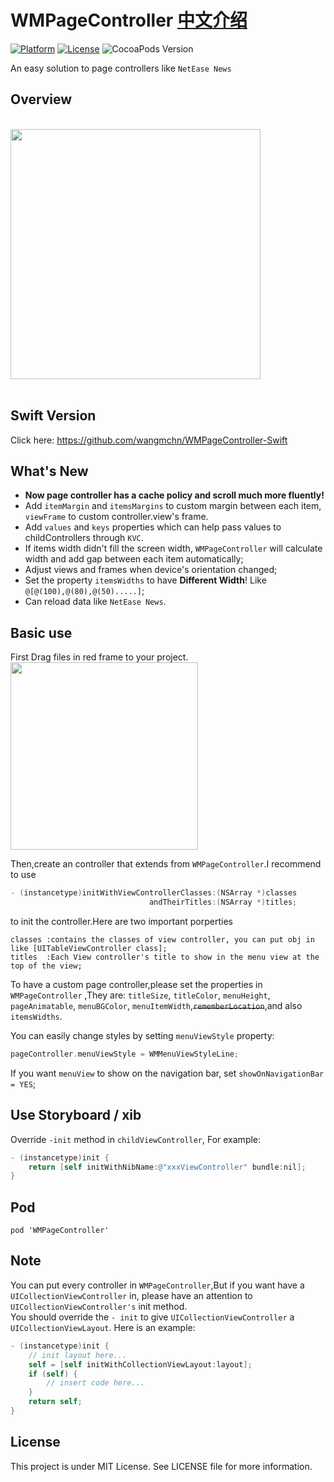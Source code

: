 # WMPageController <a href="https://github.com/wangmchn/WMPageController/blob/master/README_zh-CN.md">中文介绍</a>
[![Platform](http://img.shields.io/badge/platform-iOS-blue.svg?style=flat
)](https://developer.apple.com/iphone/index.action)
[![License](http://img.shields.io/badge/license-MIT-lightgrey.svg?style=flat
)](http://mit-license.org)
![CocoaPods Version](https://img.shields.io/badge/pod-v0.36.4-brightgreen.svg)

An easy solution to page controllers like `NetEase News`
## Overview
<br>
<img height="400" src="https://github.com/wangmchn/WMPageController/blob/master/WMPageControllerDemo/Code/WMPageController/ScreenShot/ScreenShot.gif" />
<br>
<br>

## Swift Version
Click here: https://github.com/wangmchn/WMPageController-Swift

## What's New
* **Now page controller has a cache policy and scroll much more fluently!**
* Add `itemMargin` and `itemsMargins` to custom margin between each item, `viewFrame` to custom controller.view's frame. 
* Add `values` and `keys` properties which can help pass values to childControllers through `KVC`.
* If items width didn't fill the screen width, `WMPageController` will calculate width and add gap between each item automatically;
* Adjust views and frames when device's orientation changed;
* Set the property `itemsWidths` to have **Different Width**! Like `@[@(100),@(80),@(50).....]`;
* Can reload data like `NetEase News`.

## Basic use

First Drag files in red frame to your project.<br>
<img height="300" src="https://github.com/wangmchn/WMPageController/blob/master/WMPageControllerDemo/Code/WMPageController/ScreenShot/guide.png" />

Then,create an controller that extends from `WMPageController`.I recommend to use<br>
```objective-c
- (instancetype)initWithViewControllerClasses:(NSArray *)classes 
                               andTheirTitles:(NSArray *)titles;
```
to init the controller.Here are two important porperties<br>

    classes :contains the classes of view controller, you can put obj in like [UITableViewController class];
    titles  :Each View controller's title to show in the menu view at the top of the view;

To have a custom page controller,please set the properties in `WMPageController` ,They are: `titleSize`, `titleColor`, `menuHeight`, `pageAnimatable`, `menuBGColor`, `menuItemWidth`,~~`rememberLocation`~~,and also `itemsWidths`.<br>

You can easily change styles by setting `menuViewStyle` property:
```objective-c
pageController.menuViewStyle = WMMenuViewStyleLine;
```
If you want `menuView` to show on the navigation bar, set `showOnNavigationBar = YES`;

## Use Storyboard / xib
Override `-init` method in `childViewController`, For example:
```objective-c
- (instancetype)init {
    return [self initWithNibName:@"xxxViewController" bundle:nil];
}
```

## Pod
    pod 'WMPageController'

## Note
You can put every controller in `WMPageController`,But if you want have a `UICollectionViewController` in, please have an attention to `UICollectionViewController's` init method.<br>
You should override the `- init` to give `UICollectionViewController` a `UICollectionViewLayout`.
Here is an example:
```objective-c
- (instancetype)init {
    // init layout here...
    self = [self initWithCollectionViewLayout:layout];
    if (self) {
        // insert code here...
    }
    return self;
}
```

## License
This project is under MIT License. See LICENSE file for more information.

